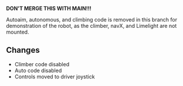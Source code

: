 **DON'T MERGE THIS WITH MAIN!!!**

Autoaim, autonomous, and climbing code is removed in this branch for demonstration of the robot, as the climber, navX, and Limelight are not mounted.

## Changes
* Climber code disabled
* Auto code disabled
* Controls moved to driver joystick
